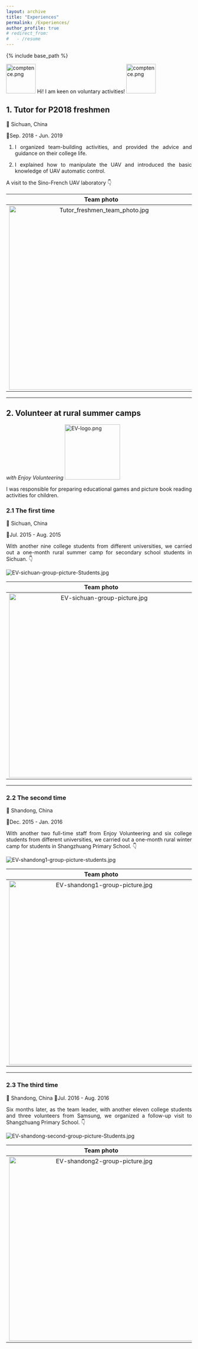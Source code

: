 ```yaml
---
layout: archive
title: "Experiences"
permalink: /Experiences/
author_profile: true
# redirect_from:
#   - /resume
---
```


{% include base_path %}

<!-- 在学习和科研之余，我还参加了很多志愿服务活动。 -->

<p style="center">
<img src="https://jianhua-WANG-BUAA.github.io/images/comptence.png" alt="comptence.png" border="0" width="80"/> Hi! I am keen on voluntary activities! <img src="https://jianhua-WANG-BUAA.github.io/images/comptence.png" alt="comptence.png" border="0" width="80"/>
</p>


## 1. Tutor for P2018 freshmen

📍 Sichuan, China

📅Sep. 2018 - Jun. 2019

1. <p style="text-align:justify; text-justify:inter-ideograph;">I organized team-building activities, and provided the advice and guidance on their college life.</p> 
2. <p style="text-align:justify; text-justify:inter-ideograph;">I explained how to manipulate the UAV and introduced the basic knowledge of UAV automatic control.</p> 

<!-- 带领新同学参观中法无人机实验室，并为他们讲解无人机控制的基本知识。 -->

A visit to the Sino-French UAV laboratory 👇

|                   Team photo                   |        UAV knowledge explanation                |         UAV flight time            |
| :----------------------------------------------------------: | :----------------------------------------------------------: | :----------------------------------------------------------: |
| <img src="https://jianhua-WANG-BUAA.github.io/images/Tutor_freshmen_team_photo.jpg" alt="Tutor_freshmen_team_photo.jpg" border="0" width="500"/> | <img src="https://jianhua-WANG-BUAA.github.io/images/Tutor_freshmen_UAV_teaching.jpg" alt="Tutor_freshmen_UAV_teaching.jpg" border="0" width="500"/> | <img src="https://jianhua-WANG-BUAA.github.io/images/Tutor_freshmen_UAV_flight.jpg" alt="Tutor_freshmen_UAV_flight.jpg" border="0" width="500"/> |

-----------------

## 2. Volunteer at rural summer camps
*with Enjoy Volunteering* <img src="https://jianhua-WANG-BUAA.github.io/images/EV-logo.png" alt="EV-logo.png" border="0" width="150"/>

I was responsible for preparing educational games and picture book reading activities for children.

### 2.1 The first time 

📍 Sichuan, China

📅Jul. 2015 - Aug. 2015

<p style="text-align:justify; text-justify:inter-ideograph;">
With another nine college students from different universities, we carried out a one-month rural summer camp for secondary school students in Sichuan. 👇
</p>

<img src="https://jianhua-WANG-BUAA.github.io/images/EV-sichuan-group-picture-Students.jpg" alt="EV-sichuan-group-picture-Students.jpg" border="0"/>

|                   Team photo                   |        Play time                     |         Follow-up visit              |
| :----------------------------------------------------------: | :----------------------------------------------------------: | :----------------------------------------------------------: |
| <img src="https://jianhua-WANG-BUAA.github.io/images/EV-sichuan-group-picture.jpg" alt="EV-sichuan-group-picture.jpg" border="0" width="500"/> | <img src="https://jianhua-WANG-BUAA.github.io/images/EV-sichuan-activities (2).jpg" alt="EV-sichuan-activities (2).jpg" border="0" width="500"/> | <img src="https://jianhua-WANG-BUAA.github.io/images/EV-sichuan-activities (1).jpg" alt="EV-sichuan-activities (1).jpg" border="0" width="500"/> |

------------------------
### 2.2 The second time 

📍 Shandong, China

📅Dec. 2015 - Jan. 2016

<p style="text-align:justify; text-justify:inter-ideograph;">
With another two full-time staff from Enjoy Volunteering and six college students from different universities, we carried out a one-month rural winter camp for students in Shangzhuang Primary School. 👇
</p>

<img src="https://jianhua-WANG-BUAA.github.io/images/EV-shandong1-group-picture-students.jpg" alt="EV-shandong1-group-picture-students.jpg" border="0"/>

|                   Team photo                   |        Activity time                     |         Closing ceremony             |
| :----------------------------------------------------------: | :----------------------------------------------------------: | :----------------------------------------------------------: |
| <img src="https://jianhua-WANG-BUAA.github.io/images/EV-shandong1-group-picture.jpg" alt="EV-shandong1-group-picture.jpg" border="0" width="500"/> | <img src="https://jianhua-WANG-BUAA.github.io/images/EV-shandong1-activity.jpg" alt="EV-shandong1-activity.jpg" border="0" width="500"/> | <img src="https://jianhua-WANG-BUAA.github.io/images/EV-shandong1-group-picture-end.jpg" alt="EV-shandong1-group-picture-end.jpg" border="0" width="500"/> |

----------------------
### 2.3 The third time 

📍 Shandong, China
📅Jul. 2016 - Aug. 2016

<p style="text-align:justify; text-justify:inter-ideograph;">
Six months later, as the team leader, with another eleven college students and three volunteers from Samsung, we organized a follow-up visit to Shangzhuang Primary School. 👇
</p>

<img src="https://jianhua-WANG-BUAA.github.io/images/EV-shandong2-group-picture-Students.jpg" alt="EV-shandong-second-group-picture-Students.jpg" border="0"/>

|                   Team photo                   |        Training time                     |         Team with Samsung volunteers            |
| :----------------------------------------------------------: | :----------------------------------------------------------: | :----------------------------------------------------------: |
| <img src="https://jianhua-WANG-BUAA.github.io/images/EV-shandong2-group-picture.jpg" alt="EV-shandong2-group-picture.jpg" border="0" width="500"/> | <img src="https://jianhua-WANG-BUAA.github.io/images/EV-shandong2-training-tutor.jpg" alt="EV-shandong2-training-tutor.jpg" border="0" width="500"/> | <img src="https://jianhua-WANG-BUAA.github.io/images/EV-shandong2-sumsing-volunteers.jpg" alt="EV-shandong2-sumsing-volunteers.jpg" border="0" width="500"/> |




